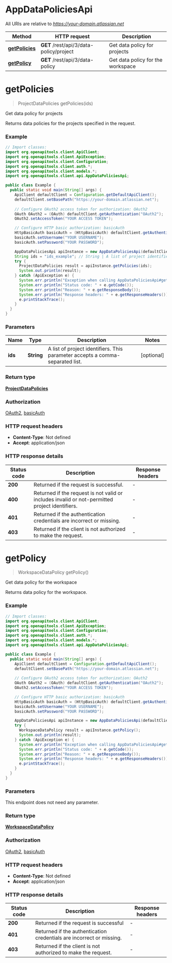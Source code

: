 # AppDataPoliciesApi

All URIs are relative to *https://your-domain.atlassian.net*

| Method | HTTP request | Description |
|------------- | ------------- | -------------|
| [**getPolicies**](AppDataPoliciesApi.md#getPolicies) | **GET** /rest/api/3/data-policy/project | Get data policy for projects |
| [**getPolicy**](AppDataPoliciesApi.md#getPolicy) | **GET** /rest/api/3/data-policy | Get data policy for the workspace |


<a id="getPolicies"></a>
# **getPolicies**
> ProjectDataPolicies getPolicies(ids)

Get data policy for projects

Returns data policies for the projects specified in the request.

### Example
```java
// Import classes:
import org.openapitools.client.ApiClient;
import org.openapitools.client.ApiException;
import org.openapitools.client.Configuration;
import org.openapitools.client.auth.*;
import org.openapitools.client.models.*;
import org.openapitools.client.api.AppDataPoliciesApi;

public class Example {
  public static void main(String[] args) {
    ApiClient defaultClient = Configuration.getDefaultApiClient();
    defaultClient.setBasePath("https://your-domain.atlassian.net");
    
    // Configure OAuth2 access token for authorization: OAuth2
    OAuth OAuth2 = (OAuth) defaultClient.getAuthentication("OAuth2");
    OAuth2.setAccessToken("YOUR ACCESS TOKEN");

    // Configure HTTP basic authorization: basicAuth
    HttpBasicAuth basicAuth = (HttpBasicAuth) defaultClient.getAuthentication("basicAuth");
    basicAuth.setUsername("YOUR USERNAME");
    basicAuth.setPassword("YOUR PASSWORD");

    AppDataPoliciesApi apiInstance = new AppDataPoliciesApi(defaultClient);
    String ids = "ids_example"; // String | A list of project identifiers. This parameter accepts a comma-separated list.
    try {
      ProjectDataPolicies result = apiInstance.getPolicies(ids);
      System.out.println(result);
    } catch (ApiException e) {
      System.err.println("Exception when calling AppDataPoliciesApi#getPolicies");
      System.err.println("Status code: " + e.getCode());
      System.err.println("Reason: " + e.getResponseBody());
      System.err.println("Response headers: " + e.getResponseHeaders());
      e.printStackTrace();
    }
  }
}
```

### Parameters

| Name | Type | Description  | Notes |
|------------- | ------------- | ------------- | -------------|
| **ids** | **String**| A list of project identifiers. This parameter accepts a comma-separated list. | [optional] |

### Return type

[**ProjectDataPolicies**](ProjectDataPolicies.md)

### Authorization

[OAuth2](../README.md#OAuth2), [basicAuth](../README.md#basicAuth)

### HTTP request headers

 - **Content-Type**: Not defined
 - **Accept**: application/json

### HTTP response details
| Status code | Description | Response headers |
|-------------|-------------|------------------|
| **200** | Returned if the request is successful. |  -  |
| **400** | Returned if the request is not valid or includes invalid or not-permitted project identifiers. |  -  |
| **401** | Returned if the authentication credentials are incorrect or missing. |  -  |
| **403** | Returned if the client is not authorized to make the request. |  -  |

<a id="getPolicy"></a>
# **getPolicy**
> WorkspaceDataPolicy getPolicy()

Get data policy for the workspace

Returns data policy for the workspace.

### Example
```java
// Import classes:
import org.openapitools.client.ApiClient;
import org.openapitools.client.ApiException;
import org.openapitools.client.Configuration;
import org.openapitools.client.auth.*;
import org.openapitools.client.models.*;
import org.openapitools.client.api.AppDataPoliciesApi;

public class Example {
  public static void main(String[] args) {
    ApiClient defaultClient = Configuration.getDefaultApiClient();
    defaultClient.setBasePath("https://your-domain.atlassian.net");
    
    // Configure OAuth2 access token for authorization: OAuth2
    OAuth OAuth2 = (OAuth) defaultClient.getAuthentication("OAuth2");
    OAuth2.setAccessToken("YOUR ACCESS TOKEN");

    // Configure HTTP basic authorization: basicAuth
    HttpBasicAuth basicAuth = (HttpBasicAuth) defaultClient.getAuthentication("basicAuth");
    basicAuth.setUsername("YOUR USERNAME");
    basicAuth.setPassword("YOUR PASSWORD");

    AppDataPoliciesApi apiInstance = new AppDataPoliciesApi(defaultClient);
    try {
      WorkspaceDataPolicy result = apiInstance.getPolicy();
      System.out.println(result);
    } catch (ApiException e) {
      System.err.println("Exception when calling AppDataPoliciesApi#getPolicy");
      System.err.println("Status code: " + e.getCode());
      System.err.println("Reason: " + e.getResponseBody());
      System.err.println("Response headers: " + e.getResponseHeaders());
      e.printStackTrace();
    }
  }
}
```

### Parameters
This endpoint does not need any parameter.

### Return type

[**WorkspaceDataPolicy**](WorkspaceDataPolicy.md)

### Authorization

[OAuth2](../README.md#OAuth2), [basicAuth](../README.md#basicAuth)

### HTTP request headers

 - **Content-Type**: Not defined
 - **Accept**: application/json

### HTTP response details
| Status code | Description | Response headers |
|-------------|-------------|------------------|
| **200** | Returned if the request is successful |  -  |
| **401** | Returned if the authentication credentials are incorrect or missing. |  -  |
| **403** | Returned if the client is not authorized to make the request. |  -  |

